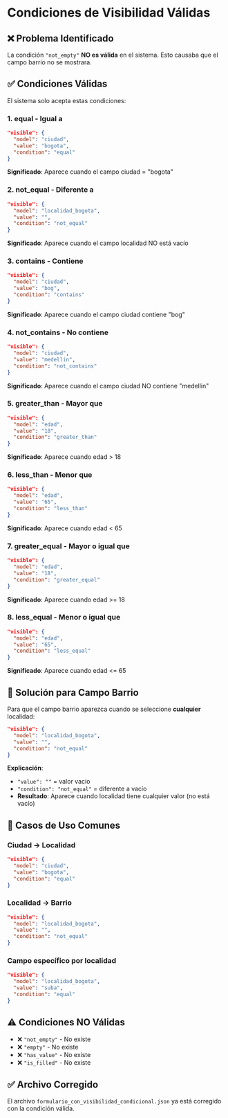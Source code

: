 # Condiciones de Visibilidad Válidas

## ❌ Problema Identificado

La condición `"not_empty"` **NO es válida** en el sistema. Esto causaba que el campo barrio no se mostrara.

## ✅ Condiciones Válidas

El sistema solo acepta estas condiciones:

### 1. **equal** - Igual a
```json
"visible": {
  "model": "ciudad",
  "value": "bogota",
  "condition": "equal"
}
```
**Significado**: Aparece cuando el campo ciudad = "bogota"

### 2. **not_equal** - Diferente a
```json
"visible": {
  "model": "localidad_bogota",
  "value": "",
  "condition": "not_equal"
}
```
**Significado**: Aparece cuando el campo localidad NO está vacío

### 3. **contains** - Contiene
```json
"visible": {
  "model": "ciudad",
  "value": "bog",
  "condition": "contains"
}
```
**Significado**: Aparece cuando el campo ciudad contiene "bog"

### 4. **not_contains** - No contiene
```json
"visible": {
  "model": "ciudad",
  "value": "medellin",
  "condition": "not_contains"
}
```
**Significado**: Aparece cuando el campo ciudad NO contiene "medellin"

### 5. **greater_than** - Mayor que
```json
"visible": {
  "model": "edad",
  "value": "18",
  "condition": "greater_than"
}
```
**Significado**: Aparece cuando edad > 18

### 6. **less_than** - Menor que
```json
"visible": {
  "model": "edad",
  "value": "65",
  "condition": "less_than"
}
```
**Significado**: Aparece cuando edad < 65

### 7. **greater_equal** - Mayor o igual que
```json
"visible": {
  "model": "edad",
  "value": "18",
  "condition": "greater_equal"
}
```
**Significado**: Aparece cuando edad >= 18

### 8. **less_equal** - Menor o igual que
```json
"visible": {
  "model": "edad",
  "value": "65",
  "condition": "less_equal"
}
```
**Significado**: Aparece cuando edad <= 65

## 🔧 Solución para Campo Barrio

Para que el campo barrio aparezca cuando se seleccione **cualquier** localidad:

```json
"visible": {
  "model": "localidad_bogota",
  "value": "",
  "condition": "not_equal"
}
```

**Explicación**: 
- `"value": ""` = valor vacío
- `"condition": "not_equal"` = diferente a vacío
- **Resultado**: Aparece cuando localidad tiene cualquier valor (no está vacío)

## 🎯 Casos de Uso Comunes

### Ciudad → Localidad
```json
"visible": {
  "model": "ciudad",
  "value": "bogota",
  "condition": "equal"
}
```

### Localidad → Barrio
```json
"visible": {
  "model": "localidad_bogota",
  "value": "",
  "condition": "not_equal"
}
```

### Campo específico por localidad
```json
"visible": {
  "model": "localidad_bogota",
  "value": "suba",
  "condition": "equal"
}
```

## ⚠️ Condiciones NO Válidas

- ❌ `"not_empty"` - No existe
- ❌ `"empty"` - No existe  
- ❌ `"has_value"` - No existe
- ❌ `"is_filled"` - No existe

## ✅ Archivo Corregido

El archivo `formulario_con_visibilidad_condicional.json` ya está corregido con la condición válida.

